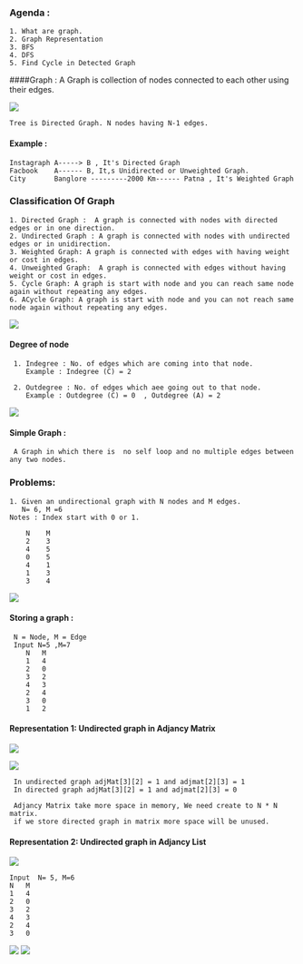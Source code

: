 ### Agenda :
    1. What are graph.
    2. Graph Representation
    3. BFS 
    4. DFS
    5. Find Cycle in Detected Graph

####Graph : 
    A Graph is collection of nodes connected to each other using their edges.

![](images/Graph1.png)

    Tree is Directed Graph. N nodes having N-1 edges.

#### Example :
    Instagraph A-----> B , It's Directed Graph
    Facbook    A------ B, It,s Unidirected or Unweighted Graph.
    City       Banglore ---------2000 Km------ Patna , It's Weighted Graph
    

### Classification Of Graph
    1. Directed Graph :  A graph is connected with nodes with directed edges or in one direction.
    2. Undirected Graph : A graph is connected with nodes with undirected edges or in unidirection.
    3. Weighted Graph: A graph is connected with edges with having weight or cost in edges.
    4. Unweighted Graph:  A graph is connected with edges without having weight or cost in edges.
    5. Cycle Graph: A graph is start with node and you can reach same node again without repeating any edges.
    6. ACycle Graph: A graph is start with node and you can not reach same node again without repeating any edges. 

![](images/Graph2.png)

#### Degree of node
     1. Indegree : No. of edges which are coming into that node.
        Example : Indegree (C) = 2
        
     2. Outdegree : No. of edges which aee going out to that node.
        Example : Outdegree (C) = 0  , Outdegree (A) = 2

![](images/Graph3.png)

#### Simple Graph :
     A Graph in which there is  no self loop and no multiple edges between any two nodes.

### Problems:
    1. Given an undirectional graph with N nodes and M edges.
       N= 6, M =6 
    Notes : Index start with 0 or 1.

        N    M   
        2    3
        4    5
        0    5
        4    1
        1    3
        3    4
![](images/Graph4.png)

#### Storing a graph :
     N = Node, M = Edge
     Input N=5 ,M=7
        N   M
        1   4
        2   0
        3   2
        4   3
        2   4
        3   0
        1   2
#### Representation 1:   Undirected graph in Adjancy Matrix
     
![](images/Graph5.png)
    
 ![](images/Graph6.png)   
     
     In undirected graph adjMat[3][2] = 1 and adjmat[2][3] = 1
     In directed graph adjMat[3][2] = 1 and adjmat[2][3] = 0

     Adjancy Matrix take more space in memory, We need create to N * N matrix.
     if we store directed graph in matrix more space will be unused.

#### Representation 2:   Undirected graph in Adjancy List
 ![](images/Graph7.png)
 
    Input  N= 5, M=6
    N   M
    1   4
    2   0
    3   2
    4   3
    2   4   
    3   0
![](images/Graph8.png)
![](images/Graph9.png)
